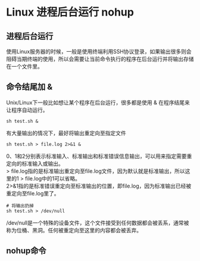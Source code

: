 # Linux 进程后台运行 nohup
## 进程后台运行
使用Linux服务器的时候，一般是使用终端利用SSH协议登录，如果输出很多则会阻碍当期终端的使用，所以会需要让当前命令执行的程序在后台运行并将输出存储在一个文件里。
## 命令结尾加 &
Unix/Linux下一般比如想让某个程序在后台运行，很多都是使用 & 在程序结尾来让程序自动运行。
```
sh test.sh &
```
有大量输出的情况下，最好将输出重定向至指定文件
```
sh test.sh > file.log 2>&1 &
```
0、1和2分别表示标准输入、标准输出和标准错误信息输出，可以用来指定需要重定向的标准输入或输出。</br>
\> file.log指的是标准输出重定向至file.log文件，因为默认就是标准输出，所以这里的1 > file.log中的1可以省略。</br>
2>&1指的是标准错误重定向至标准输出的位置，即file.log，因为标准输出已经被重定向至file.log里了。</br>
```
# 将输出扔掉
sh test.sh > /dev/null
```
/dev/null是一个特殊的设备文件，这个文件接受到任何数据都会被丢系，通常被称为位桶、黑洞。任何被重定向至这里的内容都会被丢弃。

## nohup命令



